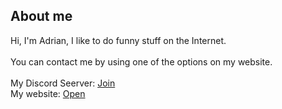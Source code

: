 ## About me 
Hi, I'm Adrian, I like to do funny stuff on the Internet.
<br>
<br>
You can contact me by using one of the options on my website.
<br>
<br>
My Discord Seerver:
[Join](https://discord.gg/meduwuwyqp)
<br>
My website:
[Open](https://nekosarekawaii.de/)

